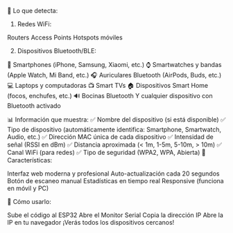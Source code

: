 📱 Lo que detecta:
1. Redes WiFi:

Routers
Access Points
Hotspots móviles

2. Dispositivos Bluetooth/BLE:

📱 Smartphones (iPhone, Samsung, Xiaomi, etc.)
⌚ Smartwatches y bandas (Apple Watch, Mi Band, etc.)
🎧 Auriculares Bluetooth (AirPods, Buds, etc.)
💻 Laptops y computadoras
📺 Smart TVs
🏠 Dispositivos Smart Home (focos, enchufes, etc.)
🔊 Bocinas Bluetooth
Y cualquier dispositivo con Bluetooth activado

📊 Información que muestra:
✅ Nombre del dispositivo (si está disponible)
✅ Tipo de dispositivo (automáticamente identifica: Smartphone, Smartwatch, Audio, etc.)
✅ Dirección MAC única de cada dispositivo
✅ Intensidad de señal (RSSI en dBm)
✅ Distancia aproximada (< 1m, 1-5m, 5-10m, > 10m)
✅ Canal WiFi (para redes)
✅ Tipo de seguridad (WPA2, WPA, Abierta)
🎨 Características:

Interfaz web moderna y profesional
Auto-actualización cada 20 segundos
Botón de escaneo manual
Estadísticas en tiempo real
Responsive (funciona en móvil y PC)

🚀 Cómo usarlo:

Sube el código al ESP32
Abre el Monitor Serial
Copia la dirección IP
Abre la IP en tu navegador
¡Verás todos los dispositivos cercanos!
